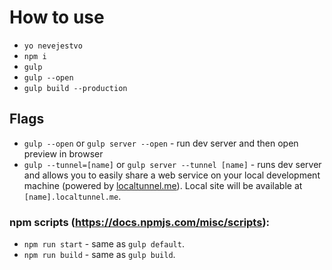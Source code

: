 # How to use

* `yo nevejestvo`
* `npm i`
* `gulp`
* `gulp --open`
* `gulp build --production`

## Flags

* `gulp --open` or `gulp server --open` - run dev server and then open preview in browser
* `gulp --tunnel=[name]` or `gulp server --tunnel [name]` - runs dev server and allows you to easily share a web service on your local development machine (powered by [localtunnel.me](https://localtunnel.me/)). Local site will be available at `[name].localtunnel.me`.

### npm scripts (https://docs.npmjs.com/misc/scripts):

* `npm run start` - same as `gulp default`.
* `npm run build` - same as `gulp build`.
